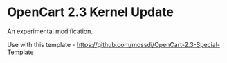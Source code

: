 # OpenCart 2.3 Kernel Update

An experimental modification.

Use with this template - https://github.com/mossdi/OpenCart-2.3-Special-Template
